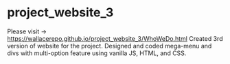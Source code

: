 # project_website_3
Please visit -> https://wallacerepo.github.io/project_website_3/WhoWeDo.html
Created 3rd version of website for the project. Designed and coded mega-menu and divs with multi-option feature using vanilla JS, HTML, and CSS. 
